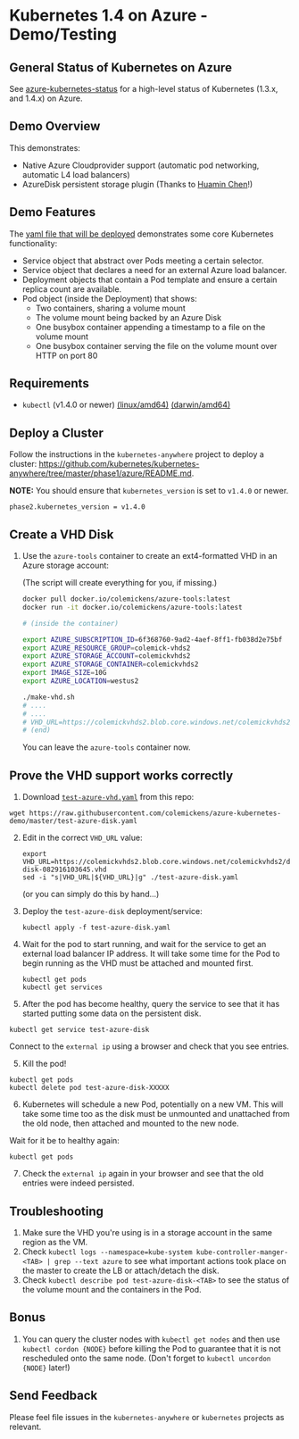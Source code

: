 # Kubernetes 1.4 on Azure - Demo/Testing

## General Status of Kubernetes on Azure
See [azure-kubernetes-status](https://github.com/colemickens/azure-kubernetes-status)
for a high-level status of Kubernetes (1.3.x, and 1.4.x) on Azure.

## Demo Overview
This demonstrates:
 * Native Azure Cloudprovider support (automatic pod networking, automatic L4 load balancers)
 * AzureDisk persistent storage plugin (Thanks to [Huamin Chen](https://github.com/rootfs)!)

## Demo Features
The [yaml file that will be deployed](./test-azure-disk.yaml) demonstrates some core Kubernetes functionality:
* Service object that abstract over Pods meeting a certain selector.
* Service object that declares a need for an external Azure load balancer.
* Deployment objects that contain a Pod template and ensure a certain replica count are available.
* Pod object (inside the Deployment) that shows:
  * Two containers, sharing a volume mount
  * The volume mount being backed by an Azure Disk
  * One busybox container appending a timestamp to a file on the volume mount
  * One busybox container serving the file on the volume mount over HTTP on port 80

## Requirements

* `kubectl` (v1.4.0 or newer) [(linux/amd64)](https://storage.googleapis.com/kubernetes-release/release/v1.4.0/bin/linux/amd64/kubectl) [(darwin/amd64)](https://storage.googleapis.com/kubernetes-release/release/v1.4.0/bin/darwin/amd64/kubectl)

## Deploy a Cluster

Follow the instructions in the `kubernetes-anywhere` project to deploy a cluster: https://github.com/kubernetes/kubernetes-anywhere/tree/master/phase1/azure/README.md.

**NOTE:** You should ensure that `kubernetes_version` is set to `v1.4.0` or newer.

```shell
phase2.kubernetes_version = v1.4.0
```

## Create a VHD Disk

1. Use the `azure-tools` container to create an ext4-formatted VHD in an Azure storage account:

    (The script will create everything for you, if missing.)

    ```bash
    docker pull docker.io/colemickens/azure-tools:latest
    docker run -it docker.io/colemickens/azure-tools:latest

    # (inside the container)

    export AZURE_SUBSCRIPTION_ID=6f368760-9ad2-4aef-8ff1-fb038d2e75bf
    export AZURE_RESOURCE_GROUP=colemick-vhds2
    export AZURE_STORAGE_ACCOUNT=colemickvhds2
    export AZURE_STORAGE_CONTAINER=colemickvhds2
    export IMAGE_SIZE=10G
    export AZURE_LOCATION=westus2

    ./make-vhd.sh
    # ....
    # ....
    # VHD_URL=https://colemickvhds2.blob.core.windows.net/colemickvhds2/data-disk-082916103645.vhd
    # (end)
    ```

    You can leave the `azure-tools` container now.

## Prove the VHD support works correctly

1. Download [`test-azure-vhd.yaml`](./test-azure-disk.yaml) from this repo:

  ```shell
  wget https://raw.githubusercontent.com/colemickens/azure-kubernetes-demo/master/test-azure-disk.yaml
  ```
  
2. Edit in the correct `VHD_URL` value:
   ```shell
   export VHD_URL=https://colemickvhds2.blob.core.windows.net/colemickvhds2/data-disk-082916103645.vhd
   sed -i "s|VHD_URL|${VHD_URL}|g" ./test-azure-disk.yaml
   ```
   (or you can simply do this by hand...)

2. Deploy the `test-azure-disk` deployment/service:
   ```shell
   kubectl apply -f test-azure-disk.yaml
   ```

3. Wait for the pod to start running, and wait for the service to get an external load balancer IP address.
   It will take some time for the Pod to begin running as the VHD must be attached and mounted first.
   ```shell
   kubectl get pods
   kubectl get services
   ```

4. After the pod has become healthy, query the service to see that it has started putting some data on the persistent disk.
  ```shell
  kubectl get service test-azure-disk
  ```
   
  Connect to the `external ip` using a browser and check that you see entries.

5. Kill the pod!
  ```shell
  kubectl get pods
  kubectl delete pod test-azure-disk-XXXXX
  ```

6. Kubernetes will schedule a new Pod, potentially on a new VM. This will take some time too as the disk
   must be unmounted and unattached from the old node, then attached and mounted to the new node.

  Wait for it be to healthy again:
  ```shell
  kubectl get pods
  ```

7. Check the `external ip` again in your browser and see that the old entries were indeed persisted.

## Troubleshooting

1. Make sure the VHD you're using is in a storage account in the same region as the VM.
2. Check `kubectl logs --namespace=kube-system kube-controller-manger-<TAB> | grep --text azure` to see what important actions took place on the master to create the LB or attach/detach the disk.
3. Check `kubectl describe pod test-azure-disk-<TAB>` to see the status of the volume mount and the containers in the Pod.

## Bonus

1. You can query the cluster nodes  with `kubectl get nodes` and then use `kubectl cordon {NODE}` before killing
   the Pod to guarantee that it is not rescheduled onto the same node. (Don't forget to `kubectl uncordon {NODE}` later!)

## Send Feedback

Please feel file issues in the `kubernetes-anywhere` or `kubernetes` projects as relevant.
